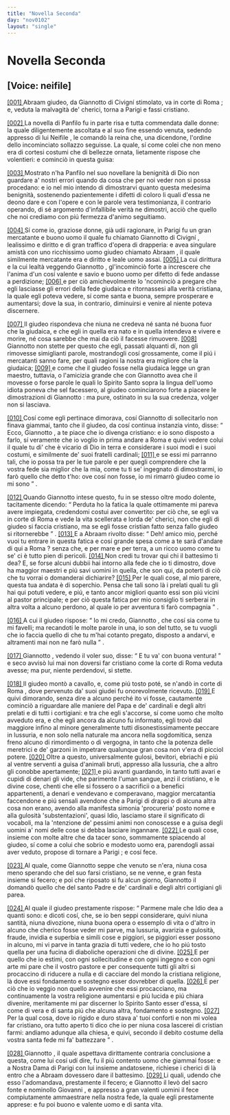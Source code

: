 ```yaml
---
title: "Novella Seconda"
day: "nov0102"
layout: "single"
---
```

<div id="nov0102" type="novella" who="neifile">
 <h1>
  Novella Seconda
 </h1>
 <p>
  <h2>
   [Voice: neifile]
  </h2>
 </p>
 <argument>
  <p>
   <a href="{{ site.baseurl }}enDecameron/nov0102#p01020001">
    [001]
   </a>
   <name persref="abraam" type="person">
    Abraam
   </name>
   giudeo, da
   <name persref="giannottocivigni" type="person">
    Giannotto di Civign&iacute;
   </name>
   stimolato, va in corte di
   <name placeref="roma" type="place">
    Roma
   </name>
   ; e, veduta la malvagit&agrave; de' cherici, torna a
   <name placeref="parigi" type="place">
    Parigi
   </name>
   e fassi cristiano.
  </p>
 </argument>
 <div3 type="commentary" who="author">
  <p>
   <a href="{{ site.baseurl }}enDecameron/nov0102#p01020002">
    [002]
   </a>
   La novella di
   <name persref="panfilo" type="person">
    Panfilo
   </name>
   fu in parte risa e tutta commendata dalle donne: la quale diligentemente ascoltata e al suo fine essendo venuta, sedendo appresso di lui
   <name persref="neifile" type="person">
    Neifile
   </name>
   , le comand&ograve; la reina che, una dicendone, l'ordine dello incominciato sollazzo seguisse. La quale, s&iacute; come colei che non meno era di cortesi costumi che di bellezze ornata, lietamente rispose che volentieri: e cominci&ograve; in questa guisa:
  </p>
 </div3>
 <div3 type="commentary" who="neifile">
  <p>
   <a href="{{ site.baseurl }}enDecameron/nov0102#p01020003">
    [003]
   </a>
   Mostrato n'ha
   <name persref="panfilo" type="person">
    Panfilo
   </name>
   nel suo novellare la benignit&agrave; di Dio non guardare a' nostri errori quando da cosa che per noi veder non si possa procedano: e io nel mio intendo di dimostrarvi quanto questa medesima benignit&agrave;, sostenendo pazientemente i difetti di coloro li quali d'essa ne deono dare e con l'opere e con le parole vera testimonianza, il contrario operando, di s&eacute; argomento d'infallibile verit&agrave; ne dimostri, acci&ograve; che quello che noi crediamo con pi&uacute; fermezza d'animo seguitiamo.
  </p>
 </div3>
 <p>
  <a href="{{ site.baseurl }}enDecameron/nov0102#p01020004">
   [004]
  </a>
  S&iacute; come io, graziose donne, gi&agrave; udii ragionare, in
  <name placeref="parigi" type="place">
   Parigi
  </name>
  fu un gran mercatante e buono uomo il quale fu chiamato
  <name persref="giannottocivigni" type="person">
   Giannotto di Civign&iacute;
  </name>
  , lealissimo e diritto e di gran traffico d'opera di drapperia: e avea singulare amist&agrave; con uno ricchissimo uomo giudeo chiamato
  <name persref="abraam" type="person">
   Abraam
  </name>
  , il quale similmente mercatante era e diritto e leale uomo assai.
  <a href="{{ site.baseurl }}enDecameron/nov0102#p01020005">
   [005]
  </a>
  La cui dirittura e la cui lealt&agrave; veggendo
  <name persref="giannottocivigni" type="person">
   Giannotto
  </name>
  , gl'incominci&ograve; forte a increscere che l'anima d'un cos&iacute; valente e savio e buono uomo per difetto di fede andasse a perdizione;
  <a href="{{ site.baseurl }}enDecameron/nov0102#p01020006">
   [006]
  </a>
  e per ci&ograve; amichevolmente lo 'ncominci&ograve; a pregare che egli lasciasse gli errori della fede giudaica e ritornassesi alla verit&agrave; cristiana, la quale egli poteva vedere, s&iacute; come santa e buona, sempre prosperare e aumentarsi; dove la sua, in contrario, diminuirsi e venire al niente poteva discernere.
 </p>
 <p>
  <a href="{{ site.baseurl }}enDecameron/nov0102#p01020007">
   [007]
  </a>
  Il giudeo rispondeva che niuna ne credeva n&eacute; santa n&eacute; buona fuor che la giudaica, e che egli in quella era nato e in quella intendeva e vivere e morire, n&eacute; cosa sarebbe che mai da ci&ograve; il facesse rimuovere.
  <a href="{{ site.baseurl }}enDecameron/nov0102#p01020008">
   [008]
  </a>
  <name persref="giannottocivigni" type="person">
   Giannotto
  </name>
  non stette per questo che egli, passati alquanti d&iacute;, non gli rimovesse simiglianti parole, mostrandogli cos&iacute; grossamente, come il pi&uacute; i mercatanti sanno fare, per quali ragioni la nostra era migliore che la giudaica;
  <a href="{{ site.baseurl }}enDecameron/nov0102#p01020009">
   [009]
  </a>
  e come che il giudeo fosse nella giudaica legge un gran maestro, tuttavia, o l'amicizia grande che con
  <name persref="giannottocivigni" type="person">
   Giannotto
  </name>
  avea che il movesse o forse parole le quali lo Spirito Santo sopra la lingua dell'uomo idiota poneva che sel facessero, al giudeo cominciarono forte a piacere le dimostrazioni di
  <name persref="giannottocivigni" type="person">
   Giannotto
  </name>
  : ma pure, ostinato in su la sua credenza, volger non si lasciava.
 </p>
 <p>
  <a href="{{ site.baseurl }}enDecameron/nov0102#p01020010">
   [010]
  </a>
  Cos&iacute; come egli pertinace dimorava, cos&iacute;
  <name persref="giannottocivigni" type="person">
   Giannotto
  </name>
  di sollecitarlo non finava giammai, tanto che il giudeo, da cos&iacute; continua instanzia vinto, disse:
  <q direct="unspecified" who="abraam">
   Ecco,
   <name persref="giannottocivigni" type="person">
    Giannotto
   </name>
   , a te piace che io divenga cristiano: e io sono disposto a farlo, s&iacute; veramente che io voglio in prima andare a
   <name placeref="roma" type="place">
    Roma
   </name>
   e quivi vedere colui il quale tu di' che &egrave; vicario di Dio in terra e considerare i suoi modi e i suoi costumi, e similmente de' suoi fratelli cardinali;
   <a href="{{ site.baseurl }}enDecameron/nov0102#p01020011">
    [011]
   </a>
   e se essi mi parranno tali, che io possa tra per le tue parole e per quegli comprendere che la vostra fede sia miglior che la mia, come tu ti se' ingegnato di dimostrarmi, io far&ograve; quello che detto t'ho: ove cos&iacute; non fosse, io mi rimarr&ograve; giudeo come io mi sono
  </q>
  .
 </p>
 <p>
  <a href="{{ site.baseurl }}enDecameron/nov0102#p01020012">
   [012]
  </a>
  Quando
  <name persref="giannottocivigni" type="person">
   Giannotto
  </name>
  intese questo, fu in se stesso oltre modo dolente, tacitamente dicendo:
  <q direct="unspecified" who="giannottocivigni">
   Perduta ho la fatica la quale ottimamente mi pareva avere impiegata, credendomi costui aver convertito: per ci&ograve; che, se egli va in corte di
   <name placeref="roma" type="place">
    Roma
   </name>
   e vede la vita scellerata e lorda de' cherici, non che egli di giudeo si faccia cristiano, ma se egli fosse cristian fatto senza fallo giudeo si ritornerebbe
  </q>
  .
  <a href="{{ site.baseurl }}enDecameron/nov0102#p01020013">
   [013]
  </a>
  E a
  <name persref="abraam" type="person">
   Abraam
  </name>
  rivolto disse:
  <q direct="unspecified" who="giannottocivigni">
   Deh! amico mio, perch&eacute; vuoi tu entrare in questa fatica e cos&iacute; grande spesa come a te sar&agrave; d'andare di qui a
   <name placeref="roma" type="place">
    Roma
   </name>
   ? senza che, e per mare e per terra, a un ricco uomo come tu se' ci &egrave; tutto pien di pericoli.
   <a href="{{ site.baseurl }}enDecameron/nov0102#p01020014">
    [014]
   </a>
   Non credi tu trovar qui chi il battesimo ti dea? E, se forse alcuni dubbii hai intorno alla fede che io ti dimostro, dove ha maggior maestri e pi&uacute; savi uomini in quella, che son qui, da poterti di ci&ograve; che tu vorrai o domanderai dichiarire?
   <a href="{{ site.baseurl }}enDecameron/nov0102#p01020015">
    [015]
   </a>
   Per le quali cose, al mio parere, questa tua andata &egrave; di soperchio. Pensa che tali sono l&agrave; i prelati quali tu gli hai qui potuti vedere, e pi&uacute;, e tanto ancor migliori quanto essi son pi&uacute; vicini al pastor principale; e per ci&ograve; questa fatica per mio consiglio ti serberai in altra volta a alcuno perdono, al quale io per avventura ti far&ograve; compagnia
  </q>
  .
 </p>
 <p>
  <a href="{{ site.baseurl }}enDecameron/nov0102#p01020016">
   [016]
  </a>
  A cui il giudeo rispose:
  <q direct="unspecified" who="abraam">
   Io mi credo,
   <name persref="giannottocivigni" type="person">
    Giannotto
   </name>
   , che cos&iacute; sia come tu mi favelli; ma recandoti le molte parole in una, io son del tutto, se tu vuogli che io faccia quello di che tu m'hai cotanto pregato, disposto a andarvi, e altramenti mai non ne far&ograve; nulla
  </q>
  .
 </p>
 <p>
  <a href="{{ site.baseurl }}enDecameron/nov0102#p01020017">
   [017]
  </a>
  <name persref="giannottocivigni" type="person">
   Giannotto
  </name>
  , vedendo il voler suo, disse:
  <q direct="unspecified" who="giannottocivigni">
   E tu va' con buona ventura!
  </q>
  e seco avvis&ograve; lui mai non doversi far cristiano come la corte di
  <name placeref="roma" type="place">
   Roma
  </name>
  veduta avesse; ma pur, niente perdendovi, si stette.
 </p>
 <p>
  <a href="{{ site.baseurl }}enDecameron/nov0102#p01020018">
   [018]
  </a>
  Il giudeo mont&ograve; a cavallo, e, come pi&uacute; tosto pot&eacute;, se n'and&ograve; in corte di
  <name placeref="roma" type="place">
   Roma
  </name>
  , dove pervenuto da' suoi giudei fu onorevolmente ricevuto.
  <a href="{{ site.baseurl }}enDecameron/nov0102#p01020019">
   [019]
  </a>
  E quivi dimorando, senza dire a alcuno perch&eacute; ito vi fosse, cautamente cominci&ograve; a riguardare alle maniere del Papa e de' cardinali e degli altri prelati e di tutti i cortigiani: e tra che egli s'accorse, s&iacute; come uomo che molto avveduto era, e che egli ancora da alcuno fu informato, egli trov&ograve; dal maggiore infino al minore generalmente tutti disonestissimamente peccare in lussuria, e non solo nella naturale ma ancora nella sogdomitica, senza freno alcuno di rimordimento o di vergogna, in tanto che la potenza delle meretrici e de' garzoni in impetrare qualunque gran cosa non v'era di picciol potere.
  <a href="{{ site.baseurl }}enDecameron/nov0102#p01020020">
   [020]
  </a>
  Oltre a questo, universalmente gulosi, bevitori, ebriachi e pi&uacute; al ventre serventi a guisa d'animali bruti, appresso alla lussuria, che a altro gli conobbe apertamente;
  <a href="{{ site.baseurl }}enDecameron/nov0102#p01020021">
   [021]
  </a>
  e pi&uacute; avanti guardando, in tanto tutti avari e cupidi di denari gli vide, che parimente l'uman sangue, anzi il cristiano, e le divine cose, chenti che elle si fossero o a sacrificii o a benefici appartenenti, a denari e vendevano e comperavano, maggior mercatantia faccendone e pi&uacute; sensali avendone che a
  <name placeref="parigi" type="place">
   Parigi
  </name>
  di drappi o di alcuna altra cosa non erano, avendo alla manifesta simonia 'procureria' posto nome e alla gulosit&agrave; 'substentazioni', quasi Idio, lasciamo stare il significato di vocaboli, ma la 'ntenzione de' pessimi animi non conoscesse e a guisa degli uomini a' nomi delle cose si debba lasciare ingannare.
  <a href="{{ site.baseurl }}enDecameron/nov0102#p01020022">
   [022]
  </a>
  Le quali cose, insieme con molte altre che da tacer sono, sommamente spiacendo al giudeo, s&iacute; come a colui che sobrio e modesto uomo era, parendogli assai aver veduto, propose di tornare a
  <name placeref="parigi" type="place">
   Parigi
  </name>
  ; e cos&iacute; fece.
 </p>
 <p>
  <a href="{{ site.baseurl }}enDecameron/nov0102#p01020023">
   [023]
  </a>
  Al quale, come
  <name persref="giannottocivigni" type="person">
   Giannotto
  </name>
  seppe che venuto se n'era, niuna cosa meno sperando che del suo farsi cristiano, se ne venne, e gran festa insieme si fecero; e poi che riposato si fu alcun giorno,
  <name persref="giannottocivigni" type="person">
   Giannotto
  </name>
  il domand&ograve; quello che del santo Padre e de' cardinali e degli altri cortigiani gli parea.
 </p>
 <p>
  <a href="{{ site.baseurl }}enDecameron/nov0102#p01020024">
   [024]
  </a>
  Al quale il giudeo prestamente rispose:
  <q direct="unspecified" who="abraam">
   Parmene male che Idio dea a quanti sono: e dicoti cos&iacute;, che, se io ben seppi considerare, quivi niuna santit&agrave;, niuna divozione, niuna buona opera o essemplo di vita o d'altro in alcuno che cherico fosse veder mi parve, ma lussuria, avarizia e gulosit&agrave;, fraude, invidia e superbia e simili cose e piggiori, se piggiori esser possono in alcuno, mi vi parve in tanta grazia di tutti vedere, che io ho pi&uacute; tosto quella per una fucina di diaboliche operazioni che di divine.
   <a href="{{ site.baseurl }}enDecameron/nov0102#p01020025">
    [025]
   </a>
   E per quello che io estimi, con ogni sollecitudine e con ogni ingegno e con ogni arte mi pare che il vostro pastore e per consequente tutti gli altri si procaccino di riducere a nulla e di cacciare del mondo la cristiana religione, l&agrave; dove essi fondamento e sostegno esser dovrebber di quella.
   <a href="{{ site.baseurl }}enDecameron/nov0102#p01020026">
    [026]
   </a>
   E per ci&ograve; che io veggio non quello avvenire che essi procacciano, ma continuamente la vostra religione aumentarsi e pi&uacute; lucida e pi&uacute; chiara divenire, meritamente mi par discerner lo Spirito Santo esser d'essa, s&iacute; come di vera e di santa pi&uacute; che alcuna altra, fondamento e sostegno.
   <a href="{{ site.baseurl }}enDecameron/nov0102#p01020027">
    [027]
   </a>
   Per la qual cosa, dove io rigido e duro stava a' tuoi conforti e non mi volea far cristiano, ora tutto aperto ti dico che io per niuna cosa lascerei di cristian farmi: andiamo adunque alla chiesa, e quivi, secondo il debito costume della vostra santa fede mi fa' battezzare
  </q>
  .
 </p>
 <p>
  <a href="{{ site.baseurl }}enDecameron/nov0102#p01020028">
   [028]
  </a>
  <name persref="giannottocivigni" type="person">
   Giannotto
  </name>
  , il quale aspettava dirittamente contraria conclusione a questa, come lui cos&iacute; ud&iacute; dire, fu il pi&uacute; contento uomo che giammai fosse: e a
  <name placeref="nostradama" type="place">
   Nostra Dama
  </name>
  di
  <name placeref="parigi" type="place">
   Parigi
  </name>
  con lui insieme andatosene, richiese i cherici di l&agrave; entro che a
  <name persref="abraam" type="person">
   Abraam
  </name>
  dovessero dare il battesimo.
  <a href="{{ site.baseurl }}enDecameron/nov0102#p01020029">
   [029]
  </a>
  Li quali, udendo che esso l'adomandava, prestamente il fecero; e
  <name persref="giannottocivigni" type="person">
   Giannotto
  </name>
  il lev&ograve; del sacro fonte e nominollo
  <name persref="abraam" type="person">
   Giovanni
  </name>
  , e appresso a gran valenti uomini il fece compiutamente ammaestrare nella nostra fede, la quale egli prestamente apprese: e fu poi buono e valente uomo e di santa vita.
 </p>
</div>